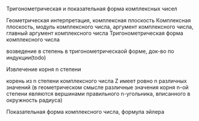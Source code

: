 Тригонометрическая и показательная форма комплексных чисел

Геометрическая интерпретация, комплексная плоскость
Комплексная плоскость, модуль комплексного числа, аргумент комплексного числа, главный аргумент комплексного числа
Тригонометрическая форма комплексного числа

возведение в степень в тригонометрическаой форме, док-во по индукции(todo)

Извлечение корня n степени

корень из n степени комплексного числа Z имеет ровно n различных значений 
(в геометрическом смысле различные значения корня n-ой степени являются вершинами правильного n-угольника, вписанного в окружность радиуса)

Показательная форма комплексного числа, формула эйлера





